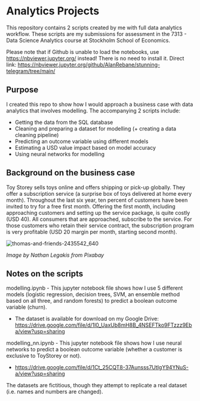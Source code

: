 # Analytics Projects
This repository contains 2 scripts created by me with full data analytics workflow. These scripts are my submissions for assessment in the 7313 - Data Science Analytics course at Stockholm School of Economics.

Please note that if Github is unable to load the notebooks, use https://nbviewer.jupyter.org/ instead! There is no need to install it. Direct link: https://nbviewer.jupyter.org/github/AlanRebane/stunning-telegram/tree/main/

## Purpose
I created this repo to show how I would approach a business case with data analytics that involves modelling. The accompanying 2 scripts include:
- Getting the data from the SQL database
- Cleaning and preparing a dataset for modelling (+ creating a data cleaning pipeline)
- Predicting an outcome variable using different models
- Estimating a USD value impact based on model accuracy
- Using neural networks for modelling

## Background on the business case
Toy Storey sells toys online and offers shipping or pick-up globally. They offer a subscription service (a surprise box of toys delivered at home every month). Throughout the last six year, ten percent of customers have been invited to try for a free first month. Offering the first month, including approaching customers and setting up the service package, is quite costly (USD 40). All consumers that are approached, subscribe to the service. For those customers who retain their service contract, the subscription program is very profitable (USD 20 margin per month, starting second month).

![thomas-and-friends-2435542_640](https://user-images.githubusercontent.com/63585199/124383543-af2c6880-dcd5-11eb-89e7-dd5fa3cb0ba0.jpg)

*Image by Nathan Legakis from Pixabay*

## Notes on the scripts
modelling.ipynb - This jupyter notebook file shows how I use 5 different models (logistic regression, decision trees, SVM, an ensemble method based on all three, and random forests) to predict a boolean outcome variable (churn).
- The dataset is available for download on my Google Drive: https://drive.google.com/file/d/1l0_UaxUb8mH8B_4NSEFTko9FTzzz9Eba/view?usp=sharing

modelling_nn.ipynb - This jupyter notebook file shows how I use neural networks to predict a boolean outcome variable (whether a customer is exclusive to ToyStorey or not).
- https://drive.google.com/file/d/1Ct_25CQT8-37Aunsss7UtIgY94YNuS-a/view?usp=sharing


The datasets are fictitious, though they attempt to replicate a real dataset (i.e. names and numbers are changed).
